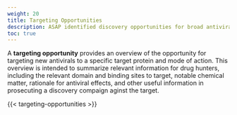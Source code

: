 ```yaml
---
weight: 20
title: Targeting Opportunities
description: ASAP identified discovery opportunities for broad antiviral activity
toc: true
---
```


A **targeting opportunity** provides an overview of the opportunity for targeting new antivirals to a specific target protein and mode of action.
This overview is intended to summarize relevant information for drug hunters, including the relevant domain and binding sites to target, notable chemical matter, rationale for antiviral effects, and other useful information in prosecuting a discovery compaign aginst the target.

{{< targeting-opportunities >}}
